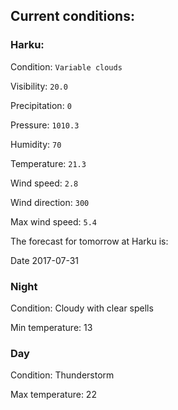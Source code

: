 ## Current conditions: 

### Harku: 

Condition: ``` Variable clouds ``` 

Visibility: ``` 20.0 ``` 

Precipitation: ``` 0 ``` 

Pressure: ``` 1010.3 ``` 

Humidity: ``` 70 ``` 

Temperature: ``` 21.3 ``` 

Wind speed: ``` 2.8 ``` 

Wind direction: ``` 300 ``` 

Max wind speed: ``` 5.4 ``` 


 The forecast for tomorrow at Harku is: 

Date 2017-07-31 

### Night 

Condition: Cloudy with clear spells 

Min temperature: 13 

### Day 

Condition: Thunderstorm 

Max temperature: 22 

